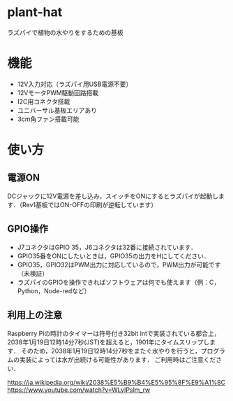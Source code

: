 # plant-hat
ラズパイで植物の水やりをするための基板

# 機能
  - 12V入力対応（ラズパイ用USB電源不要）
  - 12VモータPWM駆動回路搭載
  - I2C用コネクタ搭載
  - ユニバーサル基板エリアあり
  - 3cm角ファン搭載可能

# 使い方
## 電源ON
  DCジャックに12V電源を差し込み，スイッチをONにするとラズパイが起動します．（Rev1基板ではON-OFFの印刷が逆転しています）
  
## GPIO操作
  - J7コネクタはGPIO 35，J6コネクタは32番に接続されています．
  - GPIO35番をONにしたいときは，GPIO35の出力をHにしてください．
  - GPIO35，GPIO32はPWM出力に対応しているので，PWM出力が可能です（未検証）
  - ラズパイのGPIOを操作できればソフトウェアは何でも使えます（例：C，Python，Node-redなど）

## 利用上の注意
Raspberry Piの時計のタイマーは符号付き32bit intで実装されている都合上，2038年1月19日12時14分7秒(JST)を超えると，1901年にタイムスリップします．
そのため，2038年1月19日12時14分7秒をまたぐ水やりを行うと，プログラムの実装によっては水が出続ける可能性があります．
ご利用時はご注意ください．

https://ja.wikipedia.org/wiki/2038%E5%B9%B4%E5%95%8F%E9%A1%8C
https://www.youtube.com/watch?v=WLyIPslm_rw
